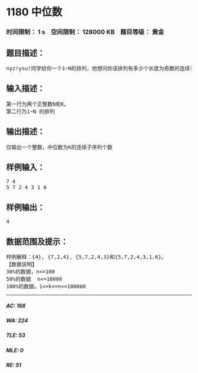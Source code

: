 # 1180 中位数   
### 时间限制： 1 s&nbsp;&nbsp;&nbsp;&nbsp;空间限制： 128000 KB&nbsp;&nbsp;&nbsp;&nbsp;题目等级： 黄金  
## 题目描述：  

<pre>
nyz!ysu!同学给你一个1~N的排列，他想问你该排列有多少个长度为奇数的连续子序列的中位数是K。中位数定义:把所有元素从小到大排列后，位于中间的数。
</pre>
  
  
## 输入描述：  

<pre>
第一行为两个正整数N和K。
第二行为1~N 的排列
</pre>
  
  
## 输出描述：  

<pre>
仅输出一个整数，中位数为K的连续子序列个数
</pre>
  
  
## 样例输入：  

<pre>
7 4 
5 7 2 4 3 1 6
</pre>
  
  
## 样例输出：  

<pre>
4
</pre>
  
  
## 数据范围及提示：  

<pre>
样例解释：{4}, {7,2,4}, {5,7,2,4,3}和{5,7,2,4,3,1,6}。 
【数据说明】
30%的数据，n<=100
50%的数据  n<=10000
100%的数据，1<=k<=n<=100000
</pre>
  
  
***  

##### AC: 168  
##### WA: 224  
##### TLE: 53  
##### MLE: 0  
##### RE: 51  
